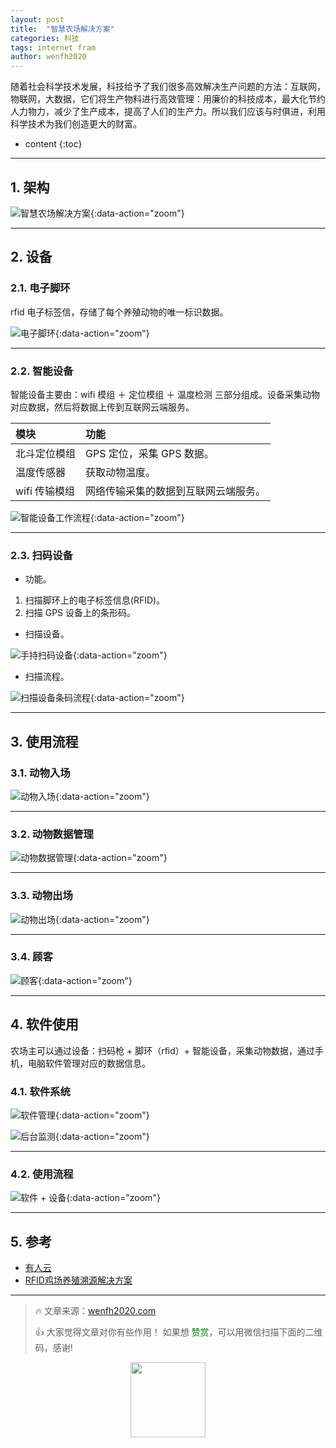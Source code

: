 ```yaml
---
layout: post
title:  "智慧农场解决方案"
categories: 科技
tags: internet fram
author: wenfh2020
---
```


随着社会科学技术发展，科技给予了我们很多高效解决生产问题的方法：互联网，物联网，大数据，它们将生产物料进行高效管理：用廉价的科技成本，最大化节约人力物力，减少了生产成本，提高了人们的生产力。所以我们应该与时俱进，利用科学技术为我们创造更大的财富。
 


* content
{:toc}

---

## 1. 架构

![智慧农场解决方案](/images/2020-09-24-10-03-27.png){:data-action="zoom"}

---

## 2. 设备

### 2.1. 电子脚环

rfid 电子标签信，存储了每个养殖动物的唯一标识数据。

![电子脚环](/images/2020-09-20-10-46-22.png){:data-action="zoom"}

---

### 2.2. 智能设备

智能设备主要由：wifi 模组 ＋ 定位模组 ＋ 温度检测 三部分组成。设备采集动物对应数据，然后将数据上传到互联网云端服务。

| 模块          | 功能                                 |
| :------------ | :----------------------------------- |
| 北斗定位模组  | GPS 定位，采集 GPS 数据。            |
| 温度传感器    | 获取动物温度。                       |
| wifi 传输模组 | 网络传输采集的数据到互联网云端服务。 |

![智能设备工作流程](/images/2020-09-24-10-07-57.png){:data-action="zoom"}

---

### 2.3. 扫码设备

* 功能。

1. 扫描脚环上的电子标签信息(RFID)。
2. 扫描 GPS 设备上的条形码。

* 扫描设备。

![手持扫码设备](/images/2020-09-20-10-25-01.png){:data-action="zoom"}

* 扫描流程。

![扫描设备条码流程](/images/2020-09-24-10-04-41.png){:data-action="zoom"}

---

## 3. 使用流程

### 3.1. 动物入场

![动物入场](/images/2020-09-24-09-55-30.png){:data-action="zoom"}

---

### 3.2. 动物数据管理

![动物数据管理](/images/2020-09-24-09-56-20.png){:data-action="zoom"}

---

### 3.3. 动物出场

![动物出场](/images/2020-09-24-09-56-58.png){:data-action="zoom"}

---

### 3.4. 顾客

![顾客](/images/2020-09-24-09-57-58.png){:data-action="zoom"}

---

## 4. 软件使用

农场主可以通过设备：扫码枪 + 脚环（rfid）+ 智能设备，采集动物数据，通过手机，电脑软件管理对应的数据信息。

### 4.1. 软件系统

![软件管理](/images/2020-09-22-13-59-23.png){:data-action="zoom"}

![后台监测](/images/2020-09-22-08-22-59.png){:data-action="zoom"}

---

### 4.2. 使用流程

![软件 + 设备](/images/2020-09-24-10-11-52.png){:data-action="zoom"}

---

## 5. 参考

* [有人云](http://cloud.usr.cn/)
* [RFID鸡场养殖溯源解决方案](http://www.adworldiot.com/nd.jsp?id=23#_np=105_332)

---

> 🔥 文章来源：[wenfh2020.com](https://wenfh2020.com/2020/06/12/redis-sentinel-nodes-contact/)
>
> 👍 大家觉得文章对你有些作用！ 如果想 <font color=green>赞赏</font>，可以用微信扫描下面的二维码，感谢!
<div align=center><img src="/images/2020-08-06-15-49-47.png" width="120"/></div>
